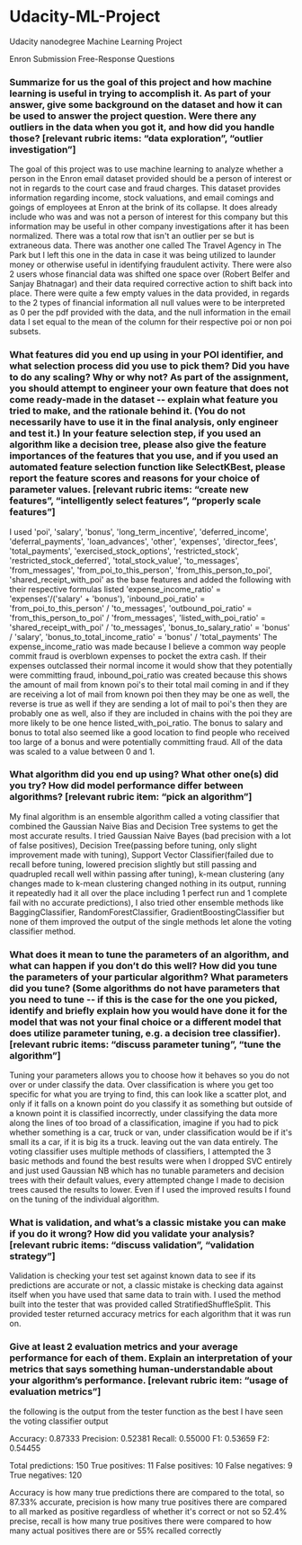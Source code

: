 # Udacity-ML-Project
Udacity nanodegree Machine Learning Project

Enron Submission Free-Response Questions

### Summarize for us the goal of this project and how machine learning is useful in trying to accomplish it. As part of your answer, give some background on the dataset and how it can be used to answer the project question. Were there any outliers in the data when you got it, and how did you handle those?  [relevant rubric items: “data exploration”, “outlier investigation”]

The goal of this project was to use machine learning to analyze whether a person in the Enron email dataset provided should be a person of interest or not in regards to the court case and fraud charges. This dataset provides information regarding income, stock valuations, and email comings and goings of employees at Enron at the brink of its collapse. It does already include who was and was not a person of interest for this company but this information may be useful in other company investigations after it has been normalized. There was a total row that isn't an outlier per se but is extraneous data. There was another one called The Travel Agency in The Park but I left this one in the data in case it was being utilized to launder money or otherwise useful in identifying fraudulent activity. There were also 2 users whose financial data was shifted one space over (Robert Belfer and Sanjay Bhatnagar) and their data required corrective action to shift back into place. 
There were quite a few empty values in the data provided, in regards to the 2 types of financial information all null values were to be interpreted as 0 per the pdf provided with the data, and the null information in the email data I set equal to the mean of the column for their respective poi or non poi subsets. 

### What features did you end up using in your POI identifier, and what selection process did you use to pick them? Did you have to do any scaling? Why or why not? As part of the assignment, you should attempt to engineer your own feature that does not come ready-made in the dataset -- explain what feature you tried to make, and the rationale behind it. (You do not necessarily have to use it in the final analysis, only engineer and test it.) In your feature selection step, if you used an algorithm like a decision tree, please also give the feature importances of the features that you use, and if you used an automated feature selection function like SelectKBest, please report the feature scores and reasons for your choice of parameter values.  [relevant rubric items: “create new features”, “intelligently select features”, “properly scale features”]

I used 'poi', 'salary', 'bonus', 'long_term_incentive', 'deferred_income', 'deferral_payments', 'loan_advances', 'other', 'expenses', 'director_fees', 'total_payments', 'exercised_stock_options', 'restricted_stock', 'restricted_stock_deferred', 'total_stock_value', 'to_messages', 'from_messages', 'from_poi_to_this_person', 'from_this_person_to_poi', 'shared_receipt_with_poi' as the base features and added the following with their respective formulas listed 
'expense_income_ratio' = 'expenses'/('salary' + 'bonus'), 'inbound_poi_ratio' = 'from_poi_to_this_person' / 'to_messages', 'outbound_poi_ratio' = 'from_this_person_to_poi' / 'from_messages', 'listed_with_poi_ratio' = 'shared_receipt_with_poi' / 'to_messages', 'bonus_to_salary_ratio' = 'bonus' / 'salary', 'bonus_to_total_income_ratio' = 'bonus' / 'total_payments'
The expense_income_ratio was made because I believe a common way people commit fraud is overblown expenses to pocket the extra cash. If their expenses outclassed their normal income it would show that they potentially were committing fraud, inbound_poi_ratio was created because this shows the amount of mail from known poi's to their total mail coming in and if they are receiving a lot of mail from known poi then they may be one as well, the reverse is true as well if they are sending a lot of mail to poi's then they are probably one as well, also if they are included in chains with the poi they are more likely to be one hence listed_with_poi_ratio. The bonus to salary and bonus to total also seemed like a good location to find people who received too large of a bonus and were potentially committing fraud. All of the data was scaled to a value between 0 and 1. 

### What algorithm did you end up using? What other one(s) did you try? How did model performance differ between algorithms?  [relevant rubric item: “pick an algorithm”]

My final algorithm is an ensemble algorithm called a voting classifier that combined the Gaussian Naive Bias and Decision Tree systems to get the most accurate results. I tried Gaussian Naive Bayes (bad precision with a lot of false positives), Decision Tree(passing before tuning, only slight improvement made with tuning), Support Vector Classifier(failed due to recall before tuning, lowered precision slightly but still passing and quadrupled recall well within passing after tuning), k-mean clustering (any changes made to k-mean clustering changed nothing in its output, running it repeatedly had it all over the place including 1 perfect run and 1 complete fail with no accurate predictions), I also tried other ensemble methods like BaggingClassifier, RandomForestClassifier, GradientBoostingClassifier but none of them improved the output of the single methods let alone the voting classifier method. 

### What does it mean to tune the parameters of an algorithm, and what can happen if you don’t do this well?  How did you tune the parameters of your particular algorithm? What parameters did you tune? (Some algorithms do not have parameters that you need to tune -- if this is the case for the one you picked, identify and briefly explain how you would have done it for the model that was not your final choice or a different model that does utilize parameter tuning, e.g. a decision tree classifier).  [relevant rubric items: “discuss parameter tuning”, “tune the algorithm”]

Tuning your parameters allows you to choose how it behaves so you do not over or under classify the data. Over classification is where you get too specific for what you are trying to find, this can look like a scatter plot, and only if it falls on a known point do you classify it as something but outside of a known point it is classified incorrectly, under classifying the data more along the lines of too broad of a classification, imagine if you had to pick whether something is a car, truck or van, under classification would be if it's small its a car, if it is big its a truck. leaving out the van data entirely. The voting classifier uses multiple methods of classifiers, I attempted the 3 basic methods and found the best results were when I dropped SVC entirely and just used Gaussian NB which has no tunable parameters and decision trees with their default values, every attempted change I made to decision trees caused the results to lower. Even if I used the improved results I found on the tuning of the individual algorithm.

### What is validation, and what’s a classic mistake you can make if you do it wrong? How did you validate your analysis?  [relevant rubric items: “discuss validation”, “validation strategy”]

Validation is checking your test set against known data to see if its predictions are accurate or not, a classic mistake is checking data against itself when you have used that same data to train with. I used the method built into the tester that was provided called StratifiedShuffleSplit. This provided tester returned accuracy metrics for each algorithm that it was run on. 

### Give at least 2 evaluation metrics and your average performance for each of them.  Explain an interpretation of your metrics that says something human-understandable about your algorithm’s performance. [relevant rubric item: “usage of evaluation metrics”]

the following is the output from the tester function as the best I have seen the voting classifier output

Accuracy: 0.87333	Precision: 0.52381	Recall: 0.55000	F1: 0.53659	F2: 0.54455

Total predictions:  150	True positives:   11	False positives:   10	False negatives:    9	True negatives:  120

Accuracy is how many true predictions there are compared to the total, so 87.33% accurate, precision is how many true positives there are compared to all marked as positive regardless of whether it's correct or not so 52.4% precise, recall is how many true positives there were compared to how many actual positives there are or 55% recalled correctly


